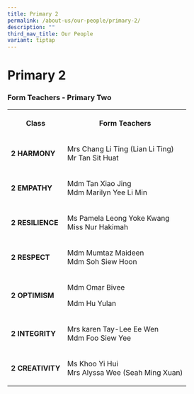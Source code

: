 ```yaml
---
title: Primary 2
permalink: /about-us/our-people/primary-2/
description: ""
third_nav_title: Our People
variant: tiptap
---
```

<h1><strong>Primary 2</strong></h1><h3>Form Teachers - Primary Two</h3><table><tbody><tr><th rowspan="1" colspan="1"><p><strong>Class</strong></p></th><th rowspan="1" colspan="1"><p>Form Teachers</p></th></tr><tr><td rowspan="1" colspan="1"><p><strong>2 HARMONY</strong></p></td><td rowspan="1" colspan="1"><p>Mrs Chang Li Ting (Lian Li Ting)<br>Mr Tan Sit Huat</p></td></tr><tr><td rowspan="1" colspan="1"><p><strong>2 EMPATHY</strong></p></td><td rowspan="1" colspan="1"><p>Mdm Tan Xiao Jing<br>Mdm Marilyn Yee Li Min</p></td></tr><tr><td rowspan="1" colspan="1"><p><strong>2 RESILIENCE</strong></p></td><td rowspan="1" colspan="1"><p>Ms Pamela Leong Yoke Kwang<br>Miss Nur Hakimah</p></td></tr><tr><td rowspan="1" colspan="1"><p><strong>2 RESPECT</strong></p></td><td rowspan="1" colspan="1"><p>Mdm Mumtaz Maideen<br>Mdm Soh Siew Hoon</p></td></tr><tr><td rowspan="1" colspan="1"><p><strong>2 OPTIMISM</strong></p></td><td rowspan="1" colspan="1"><p>Mdm Omar Bivee</p><p>Mdm Hu Yulan</p></td></tr><tr><td rowspan="1" colspan="1"><p><strong>2 INTEGRITY</strong></p></td><td rowspan="1" colspan="1"><p>Mrs karen Tay-Lee Ee Wen<br>Mdm Foo Siew Yee</p></td></tr><tr><td rowspan="1" colspan="1"><p><strong>2 CREATIVITY</strong></p></td><td rowspan="1" colspan="1"><p>Ms Khoo Yi Hui<br>Mrs Alyssa Wee (Seah Ming Xuan)</p></td></tr></tbody></table><p></p>